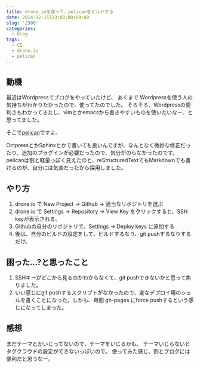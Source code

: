 ```yaml
---
title: drone.ioを使って、pelicanをビルドする
date: 2014-12-15T23:00:00+09:00
slug: '2300'
categories:
  - blog
tags:
  - CI
  - drone.io
  - pelican
---
```


## 動機
最近はWordpressでブログをやっていたけど、
あくまで Wordpressを使う人の気持ちがわかりたかったので、使ってたのでした。
そろそろ、Wordpressの便利さもわかってきたし、vimとかemacsから書きやすいものを使いたいなー、と思ってました。

そこで[pelican](http://docs.getpelican.com/en/3.5.0/index.html)ですよ。

OctpressとかSphinxとかで書いても良いんですが、なんとなく微妙な修正だったり、追加のプラグインが必要だったので、気分がのらなかったのです。
pelicanは割と軽量っぽく見えたのと、reStructuredTextでもMarkdownでも書けるのが、自分には気楽だったから採用しました。

## やり方
1. drone.io で New Project -> Github -> 適当なリポジトリを選ぶ
2. drone.io で Settings -> Repository -> View Key をクリックすると、SSH keyが表示される。
3. Githubの自分のリポジトリで、Settings -> Deploy keys に追加する
4. 後は、自分のビルドの設定をして、ビルドするなり、git pushするなりするだけ。

## 困った...?と思ったこと
1. SSHキーがどこから見るのかわからなくて、git pushできないかと思って焦りました。
2. いい感じにgit pushするスクリプトがなかったので、変なデプロイ用のシェルを書くことになった。しかも、毎回 gh-pages にforce pushするという感じになってしまった。

## 感想
まだテーマとかいじってないので、テーマをいじるかも。
テーマいじらないとタグクラウドの設定ができないっぽいので。
使ってみた感じ、割とブログには便利だと思うなー。




